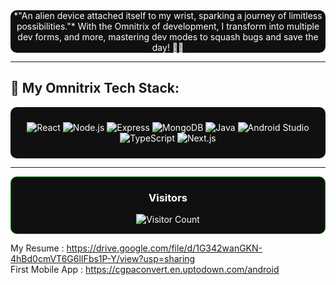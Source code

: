 

<div align="center" style="background-color: #101010; color: white; padding:0px; border-radius: 10px;">
  *"An alien device attached itself to my wrist, sparking a journey of limitless possibilities."*  
  With the Omnitrix of development, I transform into multiple dev forms, and more, mastering dev modes to squash bugs and save the day! 🦸‍♂️
</div>

---

## 🔧 **My Omnitrix Tech Stack**:
<div align="center" style="background-color: #101010; color: white; padding: 10px; border-radius: 10px;">
 
![React](https://img.shields.io/badge/React-61DAFB?style=flat&logo=react&logoColor=black&color=00b140) 
![Node.js](https://img.shields.io/badge/Node.js-339933?style=flat&logo=node.js&logoColor=white&color=00b140) 
![Express](https://img.shields.io/badge/Express-000000?style=flat&logo=express&logoColor=white&color=00b140)
![MongoDB](https://img.shields.io/badge/MongoDB-47A248?style=flat&logo=mongodb&logoColor=white&color=00b140) 
![Java](https://img.shields.io/badge/Java-007396?style=flat&logo=java&logoColor=white&color=00b140)
![Android Studio](https://img.shields.io/badge/Android%20Studio-3DDC84?style=flat&logo=android&logoColor=white&color=00b140)
![TypeScript](https://img.shields.io/badge/TypeScript-007ACC?style=flat&logo=typescript&logoColor=white&color=00b140)
![Next.js](https://img.shields.io/badge/Next.js-000000?style=flat&logo=next.js&logoColor=white&color=00b140)

</div>

---

<div align="center" style="background-color: #101010; color: white; padding: 0px; border-radius: 10px; border:1px solid green;">
 
### **Visitors**  
 
![Visitor Count](https://profile-counter.glitch.me/YourGitHubUsername/count.svg)
 
</div>

My Resume : https://drive.google.com/file/d/1G342wanGKN-4hBd0cmVT6G6lIFbs1P-Y/view?usp=sharing <br/>
First Mobile App : https://cgpaconvert.en.uptodown.com/android
